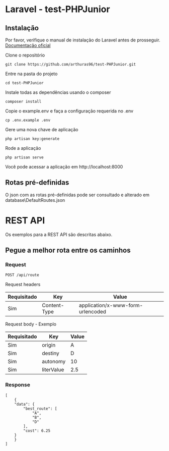 # Laravel - test-PHPJunior

## Instalação

Por favor, verifique o manual de instalação do Laravel antes de prosseguir. [Documentação oficial](https://laravel.com/docs/6.x#installing-laravel)


Clone o repositório

    git clone https://github.com/arthuras96/test-PHPJunior.git

Entre na pasta do projeto

    cd test-PHPJunior

Instale todas as dependências usando o composer

    composer install

Copie o example.env e faça a configuração requerida no .env

    cp .env.example .env

Gere uma nova chave de aplicação

    php artisan key:generate

Rode a aplicação

    php artisan serve


Você pode acessar a aplicação em http://localhost:8000

## Rotas pré-definidas

O json com as rotas pré-definidas pode ser consultado e alterado em database\DefaultRoutes.json


# REST API

Os exemplos para a REST API são descritas abaixo.

## Pegue a melhor rota entre os caminhos

### Request

`POST /api/route`

Request headers

| **Requisitado** 	| **Key**           | **Value**            	            |
|------------------	|------------------	|----------------------------------	|
| Sim      	        | Content-Type     	| application/x-www-form-urlencoded |

Request body - Exemplo

| **Requisitado** 	| **Key**           | **Value** |
|------------------	|------------------	|----------	|
| Sim      	        | origin            | A         |
| Sim      	        | destiny           | D         |
| Sim      	        | autonomy          | 10        |
| Sim      	        | literValue        | 2.5       |


### Response

    [
        {
        "data": {
            "best_route": [
                "A",
                "B",
                "D"
            ],
            "cost": 6.25
        }
        }
    ]
